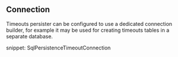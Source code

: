 ## Connection

Timeouts persister can be configured to use a dedicated connection builder, for example it may be used for creating timeouts tables in a separate database.

snippet: SqlPersistenceTimeoutConnection